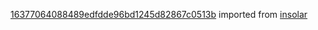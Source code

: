 [16377064088489edfdde96bd1245d82867c0513b](https://github.com/insolar/insolar/commit/16377064088489edfdde96bd1245d82867c0513b) imported from [insolar](https://github.com/insolar/insolar)
